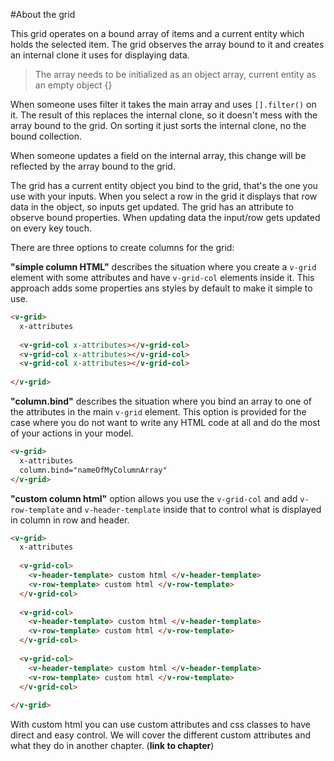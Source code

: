 #About the grid

This grid operates on a bound array of items and a current entity which holds the selected item.
The grid observes the array bound to it and creates an internal clone it uses for displaying data.

> The array needs to be initialized as an object array, current entity as an empty object {}

When someone uses filter it takes the main array and uses `[].filter()` on it. The result of this replaces the internal clone, so it doesn't mess with the array bound to the grid.
On sorting it just sorts the internal clone, no the bound collection.

When someone updates a field on the internal array, this change will be reflected by the array bound to the grid.

The grid has a current entity object you bind to the grid, that's the one you use with your inputs. When you select a row in the grid it displays that row data in the object, so inputs get updated.
The grid has an attribute to observe bound properties. When updating data the input/row gets updated on every key touch.

There are three options to create columns for the grid:

**"simple column HTML"** describes the situation where you create a `v-grid` element with some attributes and have `v-grid-col` elements inside it. This approach adds some properties ans styles by default to make it simple to use.

```html
<v-grid>
  x-attributes
  
  <v-grid-col x-attributes></v-grid-col>
  <v-grid-col x-attributes></v-grid-col>
  <v-grid-col x-attributes></v-grid-col>
  
</v-grid>
```


**"column.bind"** describes the situation where you bind an array to one of the attributes in the main ```v-grid``` element. This option is provided for the case where you do not want to write any HTML code at all and do the most of your actions in your model.

```html
<v-grid>
  x-attributes
  column.bind="nameOfMyColumnArray"
</v-grid>
```

**"custom column html"** option allows you use the `v-grid-col` and add `v-row-template` and `v-header-template` inside that to control what is displayed in column in row and header.

```html
<v-grid>
  x-attributes
  
  <v-grid-col>
    <v-header-template> custom html </v-header-template>
    <v-row-template> custom html </v-row-template>
  </v-grid-col>
  
  <v-grid-col>
    <v-header-template> custom html </v-header-template>
    <v-row-template> custom html </v-row-template>
  </v-grid-col>
  
  <v-grid-col>
    <v-header-template> custom html </v-header-template>
    <v-row-template> custom html </v-row-template>
  </v-grid-col>
  
</v-grid>
```

With custom html you can use custom attributes and css classes to have direct and easy control.
We will cover the different custom attributes and what they do in another chapter. (**link to chapter**)





















